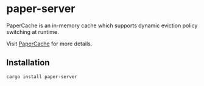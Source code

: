 # paper-server

PaperCache is an in-memory cache which supports dynamic eviction policy switching at runtime.

Visit [PaperCache](https://papercache.io) for more details.

## Installation
```
cargo install paper-server
```
